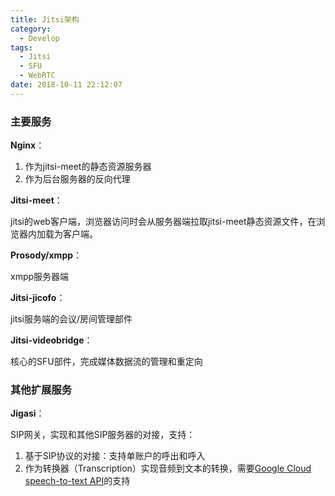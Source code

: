 ```yaml
---
title: Jitsi架构
category:
  - Develop
tags:
  - Jitsi
  - SFU
  - WebRTC
date: 2018-10-11 22:12:07
---
```


### 主要服务

**Nginx**：

1. 作为jitsi-meet的静态资源服务器
2. 作为后台服务器的反向代理

**Jitsi-meet**：

jitsi的web客户端，浏览器访问时会从服务器端拉取jitsi-meet静态资源文件，在浏览器内加载为客户端。

**Prosody/xmpp**：

xmpp服务器端

**Jitsi-jicofo**：

jitsi服务端的会议/房间管理部件

**Jitsi-videobridge**：

核心的SFU部件，完成媒体数据流的管理和重定向

### 其他扩展服务

**Jigasi**：

SIP网关，实现和其他SIP服务器的对接，支持：

1. 基于SIP协议的对接：支持单账户的呼出和呼入
2. 作为转换器（Transcription）实现音频到文本的转换，需要[Google Cloud speech-to-text API](https://cloud.google.com/speech/)的支持